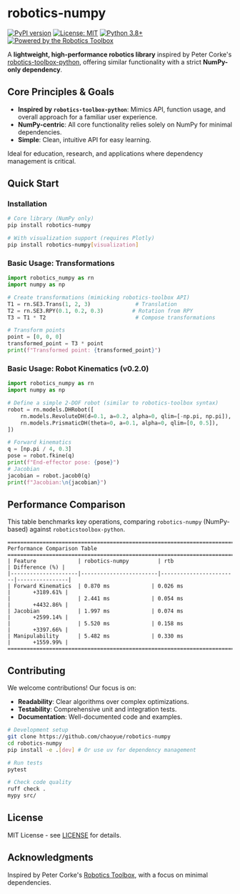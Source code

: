 # robotics-numpy

[![PyPI version](https://badge.fury.io/py/robotics-numpy.svg)](https://badge.fury.io/py/robotics-numpy)
[![License: MIT](https://img.shields.io/badge/License-MIT-yellow.svg)](https://opensource.org/licenses/MIT)
[![Python 3.8+](https://img.shields.io/badge/python-3.8+-blue.svg)](https://www.python.org/downloads/)
[![Powered by the Robotics Toolbox](https://raw.githubusercontent.com/petercorke/robotics-toolbox-python/master/.github/svg/rtb_powered.min.svg)](https://github.com/petercorke/robotics-toolbox-python)

A **lightweight, high-performance robotics library** inspired by Peter Corke's [robotics-toolbox-python](https://github.com/petercorke/robotics-toolbox-python), offering similar functionality with a strict **NumPy-only dependency**.

## Core Principles & Goals

*   **Inspired by `robotics-toolbox-python`**: Mimics API, function usage, and overall approach for a familiar user experience.
*   **NumPy-centric**: All core functionality relies solely on NumPy for minimal dependencies.
*   **Simple**: Clean, intuitive API for easy learning.

Ideal for education, research, and applications where dependency management is critical.

## Quick Start

### Installation

```bash
# Core library (NumPy only)
pip install robotics-numpy

# With visualization support (requires Plotly)
pip install robotics-numpy[visualization]
```

### Basic Usage: Transformations

```python
import robotics_numpy as rn
import numpy as np

# Create transformations (mimicking robotics-toolbox API)
T1 = rn.SE3.Trans(1, 2, 3)              # Translation
T2 = rn.SE3.RPY(0.1, 0.2, 0.3)         # Rotation from RPY
T3 = T1 * T2                            # Compose transformations

# Transform points
point = [0, 0, 0]
transformed_point = T3 * point
print(f"Transformed point: {transformed_point}")
```

### Basic Usage: Robot Kinematics (v0.2.0)

```python
import robotics_numpy as rn
import numpy as np

# Define a simple 2-DOF robot (similar to robotics-toolbox syntax)
robot = rn.models.DHRobot([
    rn.models.RevoluteDH(d=0.1, a=0.2, alpha=0, qlim=[-np.pi, np.pi]),
    rn.models.PrismaticDH(theta=0, a=0.1, alpha=0, qlim=[0, 0.5]),
])

# Forward kinematics
q = [np.pi / 4, 0.3]
pose = robot.fkine(q)
print(f"End-effector pose: {pose}")
# Jacobian
jacobian = robot.jacob0(q)
print(f"Jacobian:\n{jacobian}")
```

## Performance Comparison

This table benchmarks key operations, comparing `robotics-numpy` (NumPy-based) against `roboticstoolbox-python`.

```
================================================================================
Performance Comparison Table
================================================================================
| Feature             | robotics-numpy         | rtb                    | Difference (%) |
|---------------------|------------------------|------------------------|----------------|
| Forward Kinematics  | 0.870 ms             | 0.026 ms               |       +3189.61% |
|                     | 2.441 ms             | 0.054 ms               |       +4432.86% |
| Jacobian            | 1.997 ms             | 0.074 ms               |       +2599.14% |
|                     | 5.520 ms             | 0.158 ms               |       +3397.66% |
| Manipulability      | 5.482 ms             | 0.330 ms               |       +1559.99% |
================================================================================
```

## Contributing

We welcome contributions! Our focus is on:
*   **Readability**: Clear algorithms over complex optimizations.
*   **Testability**: Comprehensive unit and integration tests.
*   **Documentation**: Well-documented code and examples.

```bash
# Development setup
git clone https://github.com/chaoyue/robotics-numpy
cd robotics-numpy
pip install -e .[dev] # Or use uv for dependency management

# Run tests
pytest

# Check code quality
ruff check .
mypy src/
```

## License

MIT License - see [LICENSE](LICENSE) for details.

## Acknowledgments

Inspired by Peter Corke's [Robotics Toolbox](https://github.com/petercorke/robotics-toolbox-python),
with a focus on minimal dependencies.
